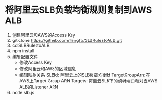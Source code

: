 # 将阿里云SLB负载均衡规则复制到AWS ALB

1. 创建阿里云和AWS的Access Key
2. git clone https://github.com/liangfb/SLBRulestoALB.git
3. cd SLBRulestoALB
4. npm install
5. 编辑配置文件
    - 修改Access Key
    - 修改阿里云和AWS的区域信息
    - 编辑映射关系
       SLBId: 阿里云上的SLB负载均衡Id
       TargetGroupArn: 在AWS上Target Group ARN
       Targets: 阿里云SLB下的侦听端口和对应AWS ALB的Listener ARN
6. node slb.js
